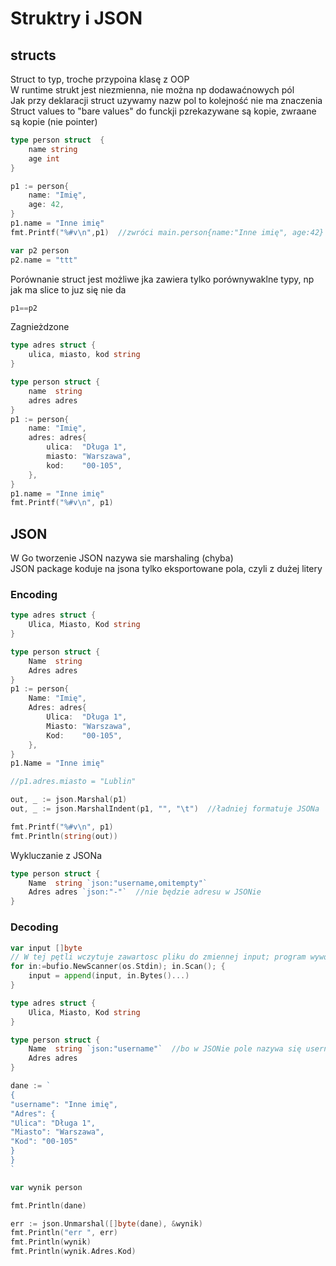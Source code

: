 
# Struktry i JSON

## structs

Struct to typ, troche przypoina klasę z OOP  
W runtime strukt jest niezmienna, nie można np dodawaćnowych pól  
Jak przy deklaracji struct uzywamy nazw pol to kolejność nie ma znaczenia  
Struct values to "bare values" do funckji pzrekazywane są kopie, zwraane są kopie (nie pointer)  

```Go
type person struct  {
    name string
    age int
}

p1 := person{
    name: "Imię",
    age: 42,
}
p1.name = "Inne imię"
fmt.Printf("%#v\n",p1)  //zwróci main.person{name:"Inne imię", age:42}

var p2 person
p2.name = "ttt"
```

Porównanie struct jest możliwe jka zawiera tylko porównywaklne typy, np jak ma slice to juz się nie da  

```Go
p1==p2
```

Zagnieżdzone

```Go
type adres struct {
    ulica, miasto, kod string
}

type person struct {
    name  string
    adres adres
}
p1 := person{
    name: "Imię",
    adres: adres{
        ulica:  "Długa 1",
        miasto: "Warszawa",
        kod:    "00-105",
    },
}
p1.name = "Inne imię"
fmt.Printf("%#v\n", p1)
```

## JSON

W Go tworzenie JSON nazywa sie marshaling (chyba)  
JSON package koduje na jsona tylko eksportowane pola, czyli z dużej litery  

### Encoding

```Go
type adres struct {
    Ulica, Miasto, Kod string
}

type person struct {
    Name  string
    Adres adres
}
p1 := person{
    Name: "Imię",
    Adres: adres{
        Ulica:  "Długa 1",
        Miasto: "Warszawa",
        Kod:    "00-105",
    },
}
p1.Name = "Inne imię"

//p1.adres.miasto = "Lublin"

out, _ := json.Marshal(p1)
out, _ := json.MarshalIndent(p1, "", "\t")  //ładniej formatuje JSONa

fmt.Printf("%#v\n", p1)
fmt.Println(string(out))
```

Wykluczanie z JSONa  

```Go
type person struct {
    Name  string `json:"username,omitempty"`
    Adres adres `json:"-"`  //nie będzie adresu w JSONie
}
```

### Decoding

```Go
var input []byte
// W tej pętli wczytuje zawartosc pliku do zmiennej input; program wywoalny go run main.go < plik.txt
for in:=bufio.NewScanner(os.Stdin); in.Scan(); {
    input = append(input, in.Bytes()...)
}
```

```Go
type adres struct {
    Ulica, Miasto, Kod string
}

type person struct {
    Name  string `json:"username"`  //bo w JSONie pole nazywa się username a nie Name
    Adres adres
}

dane := `
{
"username": "Inne imię",
"Adres": {
"Ulica": "Długa 1",
"Miasto": "Warszawa",
"Kod": "00-105"
}
}
`

var wynik person

fmt.Println(dane)

err := json.Unmarshal([]byte(dane), &wynik)
fmt.Println("err ", err)
fmt.Println(wynik)
fmt.Println(wynik.Adres.Kod)
```
